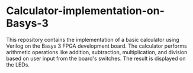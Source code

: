 # Calculator-implementation-on-Basys-3
This repository contains the implementation of a basic calculator using Verilog on the Basys 3 FPGA development board. The calculator performs arithmetic operations like addition, subtraction, multiplication, and division based on user input from the board's switches. The result is displayed on the LEDs.
